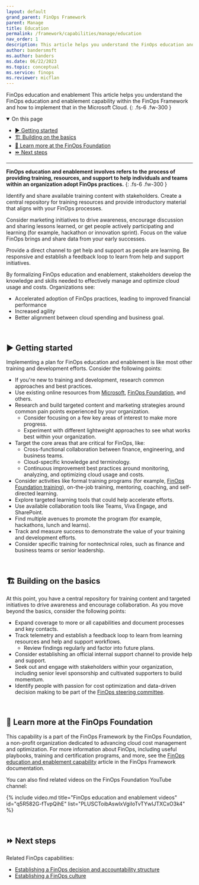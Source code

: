 ```yaml
---
layout: default
grand_parent: FinOps Framework
parent: Manage
title: Education
permalink: /framework/capabilities/manage/education
nav_order: 1
description: This article helps you understand the FinOps education and enablement capability within the FinOps Framework and how to implement that in the Microsoft Cloud.
author: bandersmsft
ms.author: banders
ms.date: 06/22/2023
ms.topic: conceptual
ms.service: finops
ms.reviewer: micflan
---
```


<span class="fs-9 d-block mb-4">FinOps education and enablement</span>
This article helps you understand the FinOps education and enablement capability within the FinOps Framework and how to implement that in the Microsoft Cloud.
{: .fs-6 .fw-300 }

<details open markdown="1">
  <summary class="fs-2 text-uppercase">On this page</summary>

- [▶️ Getting started](#️-getting-started)
- [🏗️ Building on the basics](#️-building-on-the-basics)
- [🍎 Learn more at the FinOps Foundation](#-learn-more-at-the-finops-foundation)
- [⏩ Next steps](#-next-steps)

</details>

---

<a name="definition"></a>
**FinOps education and enablement involves refers to the process of providing training, resources, and support to help individuals and teams within an organization adopt FinOps practices.**
{: .fs-6 .fw-300 }

Identify and share available training content with stakeholders. Create a central repository for training resources and provide introductory material that aligns with your FinOps processes.

Consider marketing initiatives to drive awareness, encourage discussion and sharing lessons learned, or get people actively participating and learning (for example, hackathon or innovation sprint). Focus on the value FinOps brings and share data from your early successes.

Provide a direct channel to get help and support as people are learning. Be responsive and establish a feedback loop to learn from help and support initiatives.

By formalizing FinOps education and enablement, stakeholders develop the knowledge and skills needed to effectively manage and optimize cloud usage and costs. Organizations see:

- Accelerated adoption of FinOps practices, leading to improved financial performance
- Increased agility
- Better alignment between cloud spending and business goal.

<br>

## ▶️ Getting started

Implementing a plan for FinOps education and enablement is like most other training and development efforts. Consider the following points:

- If you're new to training and development, research common approaches and best practices.
- Use existing online resources from [Microsoft](https://azure.microsoft.com/solutions/finops), [FinOps Foundation](https://finops.org/), and others.
- Research and build targeted content and marketing strategies around common pain points experienced by your organization.
  - Consider focusing on a few key areas of interest to make more progress.
  - Experiment with different lightweight approaches to see what works best within your organization.
- Target the core areas that are critical for FinOps, like:
  - Cross-functional collaboration between finance, engineering, and business teams.
  - Cloud-specific knowledge and terminology.
  - Continuous improvement best practices around monitoring, analyzing, and optimizing cloud usage and costs.
- Consider activities like formal training programs (for example, [FinOps Foundation training](https://learn.finops.org/)), on-the-job training, mentoring, coaching, and self-directed learning.
- Explore targeted learning tools that could help accelerate efforts.
- Use available collaboration tools like Teams, Viva Engage, and SharePoint.
- Find multiple avenues to promote the program (for example, hackathons, lunch and learns).
- Track and measure success to demonstrate the value of your training and development efforts.
- Consider specific training for nontechnical roles, such as finance and business teams or senior leadership.

<br>

## 🏗️ Building on the basics

At this point, you have a central repository for training content and targeted initiatives to drive awareness and encourage collaboration. As you move beyond the basics, consider the following points:

- Expand coverage to more or all capabilities and document processes and key contacts.
- Track telemetry and establish a feedback loop to learn from learning resources and help and support workflows.
  - Review findings regularly and factor into future plans.
- Consider establishing an official internal support channel to provide help and support.
- Seek out and engage with stakeholders within your organization, including senior level sponsorship and cultivated supporters to build momentum.
- Identify people with passion for cost optimization and data-driven decision making to be part of the [FinOps steering committee](./structure.md).

<br>

## 🍎 Learn more at the FinOps Foundation

This capability is a part of the FinOps Framework by the FinOps Foundation, a non-profit organization dedicated to advancing cloud cost management and optimization. For more information about FinOps, including useful playbooks, training and certification programs, and more, see the [FinOps education and enablement capability](https://www.finops.org/framework/capabilities/education-enablement/) article in the FinOps Framework documentation.

You can also find related videos on the FinOps Foundation YouTube channel:

<!--[!VIDEO https://www.youtube.com/embed/{id}?list={list}]-->
{% include video.md title="FinOps education and enablement videos" id="q5R582G-fTvpQihE" list="PLUSCToibAswlxVgiIoTvTYwIJTXCxO3k4" %}

<br>

## ⏩ Next steps

Related FinOps capabilities:

- [Establishing a FinOps decision and accountability structure](./structure.md)
- [Establishing a FinOps culture](./culture.md)

<br>

<!--
---

## 🧰 Related tools

{ % include tools.md bicep="0" data="0" gov="0" hubs="1" opt="0" pbi="1" ps="0" %}

<br>
-->
